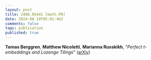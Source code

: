 ```yaml
---
layout: post
title: 2408.05441 [math.PR]
date: 2024-08-10T05:01:46Z
comments: false
tags: publication
published: true
---
```


<b>Tomas Berggren</b>, <b>Matthew Nicoletti</b>, <b>Marianna Russkikh</b>, "<i>Perfect t-embeddings and Lozenge Tilings</i>" ([arXiv](http://arxiv.org/abs/2408.05441v1))
